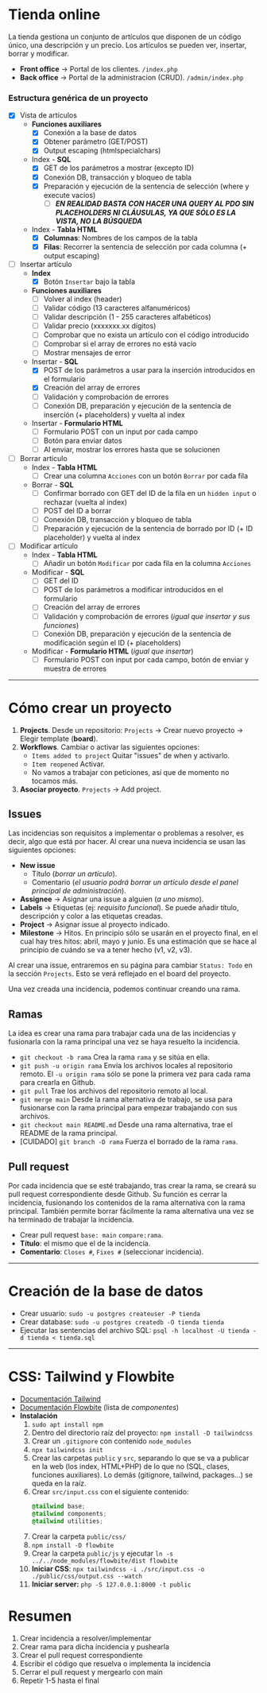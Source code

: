 # Tienda online

La tienda gestiona un conjunto de artículos que disponen de un código único, una descripción y un precio. Los artículos se pueden ver, insertar, borrar y modificar.

- **Front office** -> Portal de los clientes. `/index.php`
- **Back office** -> Portal de la administracion (CRUD). `/admin/index.php`

### Estructura genérica de un proyecto

- [X] Vista de artículos
  - **Funciones auxiliares**
    - [X] Conexión a la base de datos
    - [X] Obtener parámetro (GET/POST)
    - [X] Output escaping (htmlspecialchars)
  - Index - **SQL**
    - [X] GET de los parámetros a mostrar (excepto ID)
    - [X] Conexión DB, transacción y bloqueo de tabla
    - [X] Preparación y ejecución de la sentencia de selección (where y execute vacíos)
      - [ ] ***EN REALIDAD BASTA CON HACER UNA QUERY AL PDO SIN PLACEHOLDERS NI CLÁUSULAS, YA QUE SÓLO ES LA VISTA, NO LA BÚSQUEDA***
  - Index - **Tabla HTML**
    - [X] **Columnas**: Nombres de los campos de la tabla
    - [X] **Filas**: Recorrer la sentencia de selección por cada columna (+ output escaping)
- [ ] Insertar artículo
  - **Index**
    - [X] Botón `Insertar` bajo la tabla
  - **Funciones auxiliares**
    - [ ] Volver al index (header)
    - [ ] Validar código (13 caracteres alfanuméricos)
    - [ ] Validar descripción (1 - 255 caracteres alfabéticos)
    - [ ] Validar precio (xxxxxxx.xx dígitos)
    - [ ] Comprobar que no exista un artículo con el código introducido
    - [ ] Comprobar si el array de errores no está vacío
    - [ ] Mostrar mensajes de error
  - Insertar - **SQL**
    - [X] POST de los parámetros a usar para la inserción introducidos en el formulario
    - [X] Creación del array de errores
    - [ ] Validación y comprobación de errores
    - [ ] Conexión DB, preparación y ejecución de la sentencia de inserción (+ placeholders) y vuelta al index
  - Insertar - **Formulario HTML**
    - [ ] Formulario POST con un input por cada campo
    - [ ] Botón para enviar datos
    - [ ] Al enviar, mostrar los errores hasta que se solucionen
- [ ] Borrar artículo
  - Index - **Tabla HTML**
    - [ ] Crear una columna `Acciones` con un botón `Borrar` por cada fila
  - Borrar - **SQL**
    - [ ] Confirmar borrado con GET del ID de la fila en un `hidden input` o rechazar (vuelta al index)
    - [ ] POST del ID a borrar
    - [ ] Conexión DB, transacción y bloqueo de tabla
    - [ ] Preparación y ejecución de la sentencia de borrado por ID (+ ID placeholder) y vuelta al index
- [ ] Modificar artículo
  - Index - **Tabla HTML**
    - [ ] Añadir un botón `Modificar` por cada fila en la columna `Acciones`
  - Modificar - **SQL**
    - [ ] GET del ID
    - [ ] POST de los parámetros a modificar introducidos en el formulario
    - [ ] Creación del array de errores
    - [ ] Validación y comprobación de errores (*igual que insertar y sus funciones*)
    - [ ] Conexión DB, preparación y ejecución de la sentencia de modificación según el ID (+ placeholders)
  - Modificar - **Formulario HTML** (*igual que insertar*)
    - [ ] Formulario POST con input por cada campo, botón de enviar y muestra de errores

---

# Cómo crear un proyecto

1. **Projects**. Desde un repositorio: `Projects` -> Crear nuevo proyecto -> Elegir template (**board**).
2. **Workflows**. Cambiar o activar las siguientes opciones:
   - `Items added to project` Quitar "issues" de when y activarlo.
   - `Item reopened` Activar.
   - No vamos a trabajar con peticiones, así que de momento no tocamos más.
3. **Asociar proyecto**. `Projects` -> Add project.

## Issues

Las incidencias son requisitos a implementar o problemas a resolver, es decir, algo que está por hacer. Al crear una nueva incidencia se usan las siguientes opciones:

- **New issue**
  - Título  (*borrar un artículo*).
  - Comentario (*el usuario podrá borrar un artículo desde el panel principal de administración*).
- **Assignee** -> Asignar una issue a alguien (*a uno mismo*).
- **Labels** -> Etiquetas (ej: *requisito funcional*). Se puede añadir título, descripción y color a las etiquetas creadas.
- **Project** -> Asignar issue al proyecto indicado.
- **Milestone** -> Hitos. En principio sólo se usarán en el proyecto final, en el cual hay tres hitos: abril, mayo y junio. Es una estimación que se hace al principio de cuándo se va a tener hecho (v1, v2, v3).

Al crear una issue, entraremos en su página para cambiar `Status: Todo` en la sección `Projects`. Esto se verá reflejado en el board del proyecto.

Una vez creada una incidencia, podemos continuar creando una rama.

## Ramas

La idea es crear una rama para trabajar cada una de las incidencias y fusionarla con la rama principal una vez se haya resuelto la incidencia.

- `git checkout -b rama` Crea la rama `rama` y se sitúa en ella.
- `git push -u origin rama` Envía los archivos locales al repositorio remoto. El `-u origin rama` sólo se pone la primera vez para cada rama para crearla en Github.
- `git pull` Trae los archivos del repositorio remoto al local.
- `git merge main` Desde la rama alternativa de trabajo, se usa para fusionarse con la rama principal para empezar trabajando con sus archivos.
- `git checkout main README.md` Desde una rama alternativa, trae el README de la rama principal.
- [CUIDADO] `git branch -D rama` Fuerza el borrado de la rama `rama`.

## Pull request

Por cada incidencia que se esté trabajando, tras crear la rama, se creará su pull request correspondiente desde Github. Su función es cerrar la incidencia, fusionando los contenidos de la rama alternativa con la rama principal. También permite borrar fácilmente la rama alternativa una vez se ha terminado de trabajar la incidencia.

- Crear pull request `base: main` `compare:rama`.
- **Título**: el mismo que el de la incidencia.
- **Comentario**: `Closes #`, `Fixes #` (seleccionar incidencia).

---

# Creación de la base de datos

- Crear usuario: `sudo -u postgres createuser -P tienda`
- Crear database: `sudo -u postgres createdb -O tienda tienda`
- Ejecutar las sentencias del archivo SQL: `psql -h localhost -U tienda -d tienda < tienda.sql`

---


# CSS: Tailwind y Flowbite

* [Documentación Tailwind
  ](https://tailwindcss.com/docs/installation)
* [Documentación Flowbite](https://github.com/themesberg/flowbite) (lista de *componentes*)
* **Instalación**
  1. `sudo apt install npm`
  2. Dentro del directorio raíz del proyecto: `npm install -D tailwindcss`
  3. Crear un `.gitignore` con contenido `node_modules`
  4. `npx tailwindcss init`
  5. Crear las carpetas `public` y `src`, separando lo que se va a publicar en la web (los index, HTML+PHP) de lo que no (SQL, clases, funciones auxiliares). Lo demás (gitignore, tailwind, packages...) se queda en la raíz.
  6. Crear `src/input.css` con el siguiente contenido:
     ```css
     @tailwind base;
     @tailwind components;
     @tailwind utilities;
     ```
  7. Crear la carpeta `public/css/`
  8. `npm install -D flowbite`
  9. Crear la carpeta `public/js` y ejecutar `ln -s ../../node_modules/flowbite/dist flowbite`
  10. **Iniciar CSS**: `npx tailwindcss -i ./src/input.css -o ./public/css/output.css --watch`
  11. **Iniciar server:** `php -S 127.0.0.1:8000 -t public`

# Resumen

1. Crear incidencia a resolver/implementar
2. Crear rama para dicha incidencia y pushearla
3. Crear el pull request correspondiente
4. Escribir el código que resuelva o implementa la incidencia
5. Cerrar el pull request y mergearlo con main
6. Repetir 1-5 hasta el final
